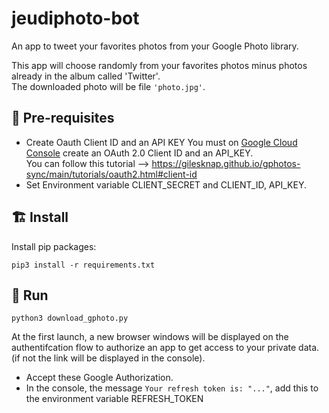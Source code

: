 # jeudiphoto-bot

An app to tweet your favorites photos from your Google Photo library.

This app will choose randomly from your favorites photos minus photos already in the album called 'Twitter'.  
The downloaded photo will be file `'photo.jpg'`.

## 🚥 Pre-requisites
- Create Oauth Client ID and an API KEY
You must on [Google Cloud Console](https://console.cloud.google.com) create an OAuth 2.0 Client ID and an API_KEY.  
You can follow this tutorial --> https://gilesknap.github.io/gphotos-sync/main/tutorials/oauth2.html#client-id
- Set Environment variable CLIENT_SECRET and CLIENT_ID, API_KEY.

## 🏗️ Install
Install pip packages:
```
pip3 install -r requirements.txt
```

## 🚀 Run

```
python3 download_gphoto.py
```

At the first launch, a new browser windows will be displayed on the authentifcation flow to authorize an app to get access to your private data. (if not the link will be displayed in the console).  
- Accept these Google Authorization.
- In the console, the message `Your refresh token is: "..."`, add this to the environment variable REFRESH_TOKEN

